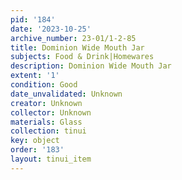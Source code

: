 ```yaml
---
pid: '184'
date: '2023-10-25'
archive_number: 23-01/1-2-85
title: Dominion Wide Mouth Jar
subjects: Food & Drink|Homewares
description: Dominion Wide Mouth Jar
extent: '1'
condition: Good
date_unvalidated: Unknown
creator: Unknown
collector: Unknown
materials: Glass
collection: tinui
key: object
order: '183'
layout: tinui_item
---
```


